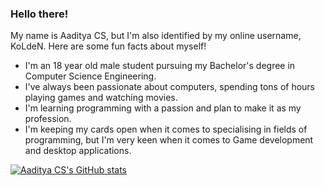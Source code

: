 ### Hello there!

My name is Aaditya CS, but I'm also identified by my online username, KoLdeN. Here are some fun facts about myself!

   - I'm an 18 year old male student pursuing my Bachelor's degree in Computer Science Engineering.
   - I've always been passionate about computers, spending tons of hours playing games and watching movies.
   - I'm learning programming with a passion and plan to make it as my profession.
   - I'm keeping my cards open when it comes to specialising in fields of programming, but I'm very keen when it comes to Game development and desktop applications.

[![Aaditya CS's GitHub stats](https://github-readme-stats.vercel.app/api?username=Aaditya-CS&count_private=true&theme=radical)](https://github.com/anuraghazra/github-readme-stats)


<!--
**Aaditya-CS/Aaditya-CS** is a ✨ _special_ ✨ repository because its `README.md` (this file) appears on your GitHub profile.

Here are some ideas to get you started:

- 🔭 I’m currently working on ...
- 🌱 I’m currently learning ...
- 👯 I’m looking to collaborate on ...
- 🤔 I’m looking for help with ...
- 💬 Ask me about ...
- 📫 How to reach me: ...
- 😄 Pronouns: ...
- ⚡ Fun fact: ...
-->
